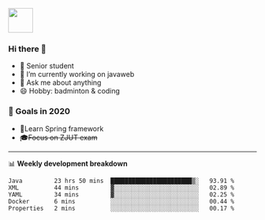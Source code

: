 <img src="https://github.com/egoist/egoist/raw/master/balloon.gif" width="50">

### Hi there 🐏

- 🌱 Senior student
- 🔭 I’m currently working on javaweb
- 💬 Ask me about anything
- 😄 Hobby: badminton & coding

### 🚀 Goals in 2020
+ 🍃Learn Spring framework
+ ~~🎓Focus on ZJUT exam~~
-------

📊 **Weekly development breakdown**
<!--START_SECTION:waka-->
```text
Java         23 hrs 50 mins  ███████████████████████▒░   93.91 % 
XML          44 mins         ▓░░░░░░░░░░░░░░░░░░░░░░░░   02.89 % 
YAML         34 mins         ▓░░░░░░░░░░░░░░░░░░░░░░░░   02.25 % 
Docker       6 mins          ░░░░░░░░░░░░░░░░░░░░░░░░░   00.44 % 
Properties   2 mins          ░░░░░░░░░░░░░░░░░░░░░░░░░   00.17 % 
```
<!--END_SECTION:waka-->
